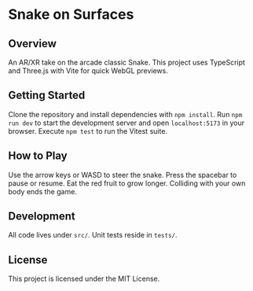 # Snake on Surfaces

## Overview

An AR/XR take on the arcade classic Snake. This project uses TypeScript and Three.js
with Vite for quick WebGL previews.

## Getting Started

Clone the repository and install dependencies with `npm install`.
Run `npm run dev` to start the development server and open `localhost:5173` in your browser.
Execute `npm test` to run the Vitest suite.

## How to Play

Use the arrow keys or WASD to steer the snake. Press the spacebar to pause or resume.
Eat the red fruit to grow longer. Colliding with your own body ends the game.

## Development

All code lives under `src/`. Unit tests reside in `tests/`.

## License

This project is licensed under the MIT License.
